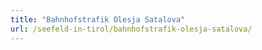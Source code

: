 ```yaml
---
title: "Bahnhofstrafik Olesja Satalova"
url: /seefeld-in-tirol/bahnhofstrafik-olesja-satalova/
---
```

